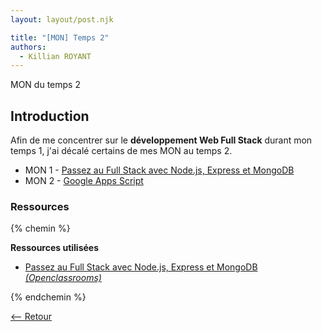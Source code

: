 ```yaml
---
layout: layout/post.njk

title: "[MON] Temps 2"
authors:
  - Killian ROYANT
---
```


<!-- début résumé -->

MON du temps 2
<!-- fin résumé -->

## Introduction

Afin de me concentrer sur le **développement Web Full Stack** durant mon temps 1, j'ai décalé certains de mes MON au temps 2.

- MON 1 - [Passez au Full Stack avec Node.js, Express et MongoDB](fullstack/)
- MON 2 - [Google Apps Script](gg_apps_script/)

### Ressources

{% chemin %}

**Ressources utilisées**

- [Passez au Full Stack avec Node.js, Express et MongoDB *(Openclassrooms)*](https://openclassrooms.com/fr/courses/6390246-passez-au-full-stack-avec-node-js-express-et-mongodb)

{% endchemin %}

[<-- Retour](../)
